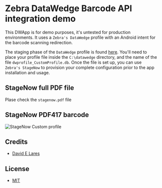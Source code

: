 # Zebra DataWedge Barcode API integration demo

This DWApp is for demo purposes, it's untested for production environments. It uses a `Zebra's DataWedge` profile with an Android intent for the barcode scanning redirection.

The staging phase of the `DataWedge` profile is found [here](https://anonfiles.com/defeWe23z2/dwprofile_CustomProfile_db). You'll need to place your profile file inside the `C:\datawedge` directory, and the name of the file `dwprofile_CustomProfile.db`. Once the file is set up, you can use `Zebra's StageNow` to provision your complete configuration prior to the app installation and usage.

## StageNow full PDF file

Plase check the `stagenow.pdf` file

## StageNow PDF417 barcode

![StageNow Custom profile](https://anonfiles.com/96g4W22ez2/stagenow_custom_profile_png)

## Credits

 - [David E Lares](https://twitter.com/davdlares)

## License

 - [MIT](https://opensource.org/licenses/MIT)

